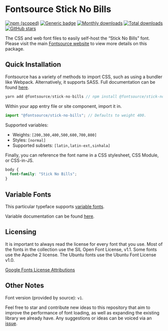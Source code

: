# Fontsource Stick No Bills

[![npm (scoped)](https://img.shields.io/npm/v/@fontsource/stick-no-bills?color=brightgreen)](https://www.npmjs.com/package/@fontsource/stick-no-bills) [![Generic badge](https://img.shields.io/badge/fontsource-passing-brightgreen)](https://github.com/fontsource/fontsource) [![Monthly downloads](https://badgen.net/npm/dm/@fontsource/stick-no-bills)](https://github.com/fontsource/fontsource) [![Total downloads](https://badgen.net/npm/dt/@fontsource/stick-no-bills)](https://github.com/fontsource/fontsource) [![GitHub stars](https://img.shields.io/github/stars/fontsource/fontsource.svg?style=social&label=Star)](https://github.com/fontsource/fontsource/stargazers)

The CSS and web font files to easily self-host the “Stick No Bills” font. Please visit the main [Fontsource website](https://fontsource.org/fonts/stick-no-bills) to view more details on this package.

## Quick Installation

Fontsource has a variety of methods to import CSS, such as using a bundler like Webpack. Alternatively, it supports SASS. Full documentation can be found [here](https://fontsource.org/docs/introduction).

```javascript
yarn add @fontsource/stick-no-bills // npm install @fontsource/stick-no-bills
```

Within your app entry file or site component, import it in.

```javascript
import "@fontsource/stick-no-bills"; // Defaults to weight 400.
```

Supported variables:

- Weights: `[200,300,400,500,600,700,800]`
- Styles: `[normal]`
- Supported subsets: `[latin,latin-ext,sinhala]`

Finally, you can reference the font name in a CSS stylesheet, CSS Module, or CSS-in-JS.

```css
body {
  font-family: "Stick No Bills";
}
```

## Variable Fonts

This particular typeface supports [variable fonts](https://developer.mozilla.org/en-US/docs/Web/CSS/CSS_Fonts/Variable_Fonts_Guide).

Variable documentation can be found [here](https://fontsource.org/docs/variable-fonts).

## Licensing

It is important to always read the license for every font that you use.
Most of the fonts in the collection use the SIL Open Font License, v1.1. Some fonts use the Apache 2 license. The Ubuntu fonts use the Ubuntu Font License v1.0.

[Google Fonts License Attributions](https://fonts.google.com/attribution)

## Other Notes

Font version (provided by source): `v1`.

Feel free to star and contribute new ideas to this repository that aim to improve the performance of font loading, as well as expanding the existing library we already have. Any suggestions or ideas can be voiced via an [issue](https://github.com/fontsource/fontsource/issues).
